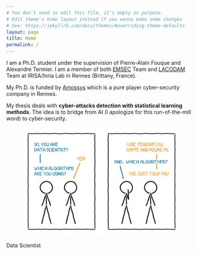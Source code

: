 ```yaml
---
# You don't need to edit this file, it's empty on purpose.
# Edit theme's home layout instead if you wanna make some changes
# See: https://jekyllrb.com/docs/themes/#overriding-theme-defaults
layout: page
title: Home
permalink: /
---
```


I am a Ph.D. student under the supervision of Pierre-Alain Fouque and Alexandre Termier. I am a member of both <a href="https://www.irisa.fr/emsec/">EMSEC</a> Team and <a href="https://team.inria.fr/lacodam/">LACODAM</a> Team at IRISA/Inria Lab in Rennes (Brittany, France).

My Ph.D. is funded by <a href="https://www.amossys.fr/">Amossys</a> which is a pure player cyber-security company in Rennes.

My thesis deals with **cyber-attacks detection with statistical learning methods**. The idea is to bridge from AI (I apologize for this run-of-the-mill word) to cyber-security.


<figure><img src="/assets/ml.svg"></figure>
<figcaption>Data Scientist</figcaption>
